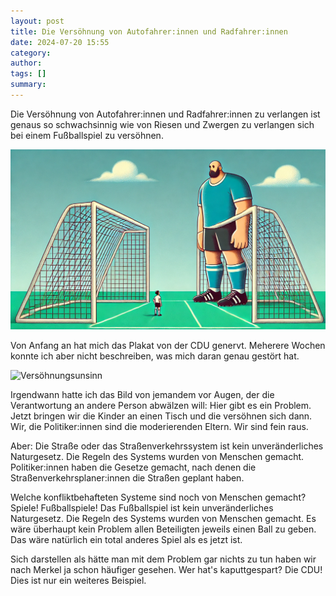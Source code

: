 ```yaml
---
layout: post
title: Die Versöhnung von Autofahrer:innen und Radfahrer:innen
date: 2024-07-20 15:55
category: 
author: 
tags: []
summary: 
---
```

Die Versöhnung von Autofahrer:innen und Radfahrer:innen zu verlangen ist genaus so schwachsinnig wie von Riesen und Zwergen zu verlangen sich bei einem Fußballspiel zu versöhnen.

![Fussballunsinn](/assets/soccer.webp)

Von Anfang an hat mich das Plakat von der CDU genervt. Meherere Wochen konnte ich aber nicht beschreiben, was mich daran genau gestört hat.

![Versöhnungsunsinn](/assets/Versöhnung.jpeg)

Irgendwann hatte ich das Bild von jemandem vor Augen, der die Verantwortung an andere Person abwälzen will: Hier gibt es ein Problem. Jetzt bringen wir die Kinder an einen Tisch und die versöhnen sich dann. Wir, die Politiker:innen sind die moderierenden Eltern. Wir sind fein raus.

Aber:
Die Straße oder das Straßenverkehrssystem ist kein unveränderliches Naturgesetz. Die Regeln des Systems wurden von Menschen gemacht. Politiker:innen haben die Gesetze gemacht, nach denen die Straßenverkehrsplaner:innen die Straßen geplant haben.

Welche konfliktbehafteten Systeme sind noch von Menschen gemacht?
Spiele!
Fußballspiele!
Das Fußballspiel ist kein unveränderliches Naturgesetz. Die Regeln des Systems wurden von Menschen gemacht. Es wäre überhaupt kein Problem allen Beteiligten jeweils einen Ball zu geben. Das wäre natürlich ein total anderes Spiel als es jetzt ist.


Sich darstellen als hätte man mit dem Problem gar nichts zu tun haben wir nach Merkel ja schon häufiger gesehen. Wer hat's kaputtgespart? Die CDU! Dies ist nur ein weiteres Beispiel.